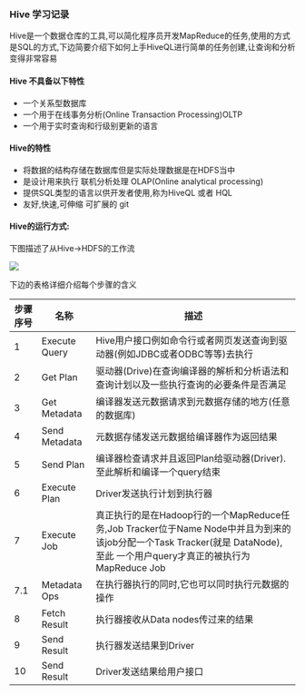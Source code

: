 ### Hive 学习记录

Hive是一个数据仓库的工具,可以简化程序员开发MapReduce的任务,使用的方式是SQL的方式,下边简要介绍下如何上手HiveQL进行简单的任务创建,让查询和分析变得非常容易

#### Hive 不具备以下特性

- 一个关系型数据库
- 一个用于在线事务分析(Online Transaction Processing)OLTP
- 一个用于实时查询和行级别更新的语言

#### Hive的特性

- 将数据的结构存储在数据库但是实际处理数据是在HDFS当中
- 是设计用来执行 联机分析处理 OLAP(Online analytical processing)
- 提供SQL类型的语言以供开发者使用,称为HiveQL 或者 HQL
- 友好,快速,可伸缩 可扩展的
git 
#### Hive的运行方式:

下图描述了从Hive->HDFS的工作流

![](https://www.tutorialspoint.com/hive/images/how_hive_works.jpg)

下边的表格详细介绍每个步骤的含义

步骤序号 | 名称 | 描述
---- | --- | ---
1 | Execute Query | Hive用户接口例如命令行或者网页发送查询到驱动器(例如JDBC或者ODBC等等)去执行
2 |  Get Plan | 驱动器(Drive)在查询编译器的解析和分析语法和查询计划以及一些执行查询的必要条件是否满足
3 | Get Metadata | 编译器发送元数据请求到元数据存储的地方(任意的数据库)
4 | Send Metadata | 元数据存储发送元数据给编译器作为返回结果
5 | Send Plan | 编译器检查请求并且返回Plan给驱动器(Driver).至此解析和编译一个query结束
6 | Execute Plan | Driver发送执行计划到执行器
7 | Execute Job | 真正执行的是在Hadoop行的一个MapReduce任务,Job Tracker位于Name Node中并且为到来的该job分配一个Task Tracker(就是 DataNode),至此 一个用户query才真正的被执行为MapReduce Job 
7.1 | Metadata Ops | 在执行器执行的同时,它也可以同时执行元数据的操作
8 | Fetch Result | 执行器接收从Data nodes传过来的结果
9 | Send Result | 执行器发送结果到Driver
10 | Send Result | Driver发送结果给用户接口

